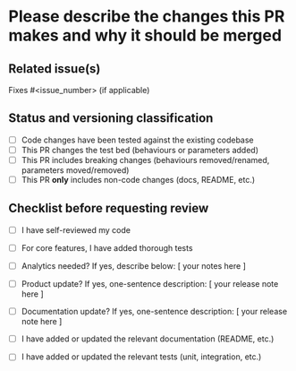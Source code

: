 # Please describe the changes this PR makes and why it should be merged

## Related issue(s)

Fixes #<issue_number> (if applicable)

## Status and versioning classification

- [ ] Code changes have been tested against the existing codebase
- [ ] This PR changes the test bed (behaviours or parameters added)
- [ ] This PR includes breaking changes (behaviours removed/renamed, parameters moved/removed)
- [ ] This PR **only** includes non-code changes (docs, README, etc.)

## Checklist before requesting review

- [ ] I have self-reviewed my code
- [ ] For core features, I have added thorough tests
- [ ] Analytics needed? If yes, describe below:
[ your notes here ]

- [ ] Product update? If yes, one-sentence description:
[ your release note here ]
- [ ] Documentation update? If yes, one-sentence description:
[ your release note here ]
- [ ] I have added or updated the relevant documentation (README, etc.)
- [ ] I have added or updated the relevant tests (unit, integration, etc.)
